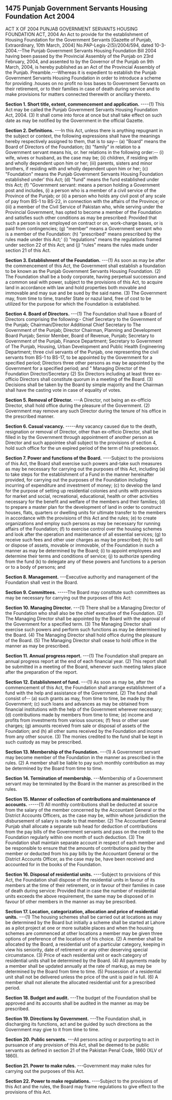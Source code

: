 ## 1475 Punjab Government Servants Housing Foundation Act 2004
 
ACT X OF 2004
PUNJAB GOVERNMENT SERVANTS HOUSING FOUNDATION ACT, 2004
An Act to provide for the establishment of Housing Foundation
for the Government Servants
[Gazette of Punjab, Extraordinary, 10th March, 2004]
No.PAP-Legis-2(5)/2004/594, dated 10-3-2004.--The Punjab Government Servants Housing Foundation Bill 2004 having been passed by the Provincial Assembly of the Punjab on 23rd February, 2004, and assented to by the Governor of the Punjab on 9th March, 2004, is hereby published as an Act of the Provincial Assembly of the Punjab.
Preamble.---Whereas it is expedient to establish the Punjab Government Servants Housing Foundation in order to introduce a scheme for providing .houses on no profit no loss bases to Government Servants on their retirement, or to their families in case of death during service and to make provisions for matters connected therewith or ancillary thereto.

**Section 1. Short title, extent, commencement and application.**
----(1) This Act may be called the Punjab Government Servants Housing Foundation Act, 2004.
   (3) It shall come into force at once but shall take effect on such date as may be notified by the Government in the official Gazette.

 

**Section 2. Definitions.**
---In this Act, unless there is anything repugnant in the subject or context, the following expressions shall have the meanings hereby respectively assigned to them, that is to say--
   (a) "Board" means the Board of Directors of the Foundation;
   (b) "family" in relation to a Government servant means his, or. her relations in the following order:--
   (i) wife, wives or husband, as the case may be;
   (ii) children, if residing with and wholly dependent upon him or her;
   (iii) parents, sisters and minor brothers, if residing with and wholly dependent upon him or her;
   (c) "Foundation" means the Punjab Government Servants Housing Foundation established under' this Act;
   (d) "fund" means the fund established under this Act;
   (f) "Government servant: means a person holding a Government post and includes,
   (i) a person who is a member of a civil service of the Province of the Punjab; or
   (ii) a person who holds any civil post of any scale of pay from BS-1 to BS-22, in connection with the affairs of the Province; or
   (iii) a member of the Civil Service of Pakistan who, while serving under the Provincial Government, has opted to become a member of the Foundation and satisfies such other conditions as may be prescribed:
   Provided that such a person is not employed on contract or on, work-charge bases, or is paid from contingencies;
   (g) "member" means a Government servant who is a member of the Foundation:
   (h) "prescribed" means prescribed by the rules made under this Act;'
   (i) "regulations" means the regulations framed under section 22 of this Act; and
   (j) "rules" means the rules made under section 21 of this Act.

 
**Section 3. Establishment of the Foundation.**
---(1) As soon as may be after the commencement of this Act, the Government shall establish a foundation to be known as the Punjab Government Servants Housing Foundation.
   (2) The Foundation shall be a body corporate, having perpetual succession and a common seal with power, subject to the provisions of this Act, to acquire land in accordance with law and hold properties both movable and immovable and may sue and be sued by the said name.
   (3) The Government may, from time to time, transfer State or nazul land, free of cost to be utilized for the purpose for which the Foundation is established.

 
**Section 4. Board of Directors.**
---(1) The Foundation shall have a Board of Directors comprising the following:-
   Chief Secretary to the Government of the Punjab;
   Chairman/Director
   Additional Chief Secretary to The Government of the Punjab;
   Director
   Chairman, Planning and Development Board Punjab;
   Senior Member, Board of Revenue, Punjab;
   Secretary to Government of the Punjab, Finance Department;
   Secretary to Government of The Punjab, Housing, Urban Development and Public Health Engineering Department;
   three civil servants of the Punjab, one representing the civil servants from BS-1 to BS-17, to be appointed by the Government for a specified period;
   Directors
   three other persons as may be appointed by the Government for a specified period; and
   " Managing Director of the Foundation
   Director/Secretary
   (2) Six Directors including at least three ex-officio Directors shall constitute quorum in a meeting of the Board.
   (3) Decisions shall be taken by the Board by simple majority and the Chairman shall have the casting vote in case of equality of votes.

 
**Section 5. Removal of Director.**
---A Director, not being an ex-officio Director, shall hold office during the pleasure of the Government.
   (2) Government may remove any such Director during the tenure of his office in the prescribed manner.

 
**Section 6. Casual vacancy.**
-----Any vacancy caused due to the death, resignation or removal of Director, other than ex-officio Director, shall be filled in by the Government through appointment of another person as Director and such appointee shall subject to the provisions of section 4, hold such office for the un expired period of the term of his predecessor.

 
**Section 7. Power and functions of the Board.**
----Subject to the provisions of this Act, the Board shall exercise such powers and-take such measures as may be necessary for carrying out the purposes of this Act, including
   (a) to take steps for the establishment of a Fund in the manner hereinafter provided, for carrying out the purposes of the Foundation including incurring of expenditure and investment of money;
   (c) to develop the land for the purpose of setting up residential colonies and units with provisions for market and social, recreational, educational, health or other activities necessary for the benefit and welfare of the members and their families;
   (d) to prepare a master plan for the development of land in order to construct houses, flats, quarters or dwelling units for ultimate transfer to the members in accordance with the provisions of this Act and the rules;
   (e) to create organizations and employ such persons as may be necessary for running affairs of the Foundation;
   (f) to exercise control over the housing schemes and look after the operation and maintenance of all essential services;
   (g) to receive such fees and other user charges as may be prescribed;
   (h) to sell or dispose of assets, movable or immovable, of the Foundation in such a manner as may be determined by the Board;
   (i) to appoint employees and determine their terms and conditions of service;
   (j) to authorize spending from the fund
   (k) to delegate any of these powers and functions to a person or to a body of persons; and

 
**Section 8. Management.**
---Executive authority and management of the Foundation shall vest in the Board.

 
**Section 9. Committees.**
-----The Board may constitute such committees as may be necessary for carrying out the purposes of this Act:

 
**Section 10. Managing Director.**
---(1) There shall be a Managing Director of the Foundation who shall also be the chief executive of the Foundation.
    (2) The Managing Director shall be appointed by the Board with the approval of the Government for a specified term.
    (3) The Managing Director shall exercise such powers and perform such functions as may be determined by the Board.
    (4) The Managing Director shall hold office during the pleasure of the Board.
    (5) The Managing Director shall cease to hold office in the manner as may be prescribed.

 
**Section 11. Annual progress report.**
---(1) The Foundation shall prepare an annual progress report at the end of each financial year.
    (2) This report shall be submitted in a meeting of the Board, whenever such meeting takes place after the preparation of the report.

 
**Section 12. Establishment of fund.**
---(1) As soon as may be, after the commencement of this Act, the Foundation shall arrange establishment of a fund with the help and assistance of the Government.
    (2) The fund shall consist of--
    (a) such grants as may, from time to time, be made by the Government;
    (c) such loans and advances as may be obtained from financial institutions with the help of the Government wherever necessary;
    (d) contributions made by members from time to time;
    (e) income and profits from investments from various sources;
    (f) fess or other user charges;
    (g) amounts received from sale or disposal of assets of the Foundation; and
    (h) all other sums received by the Foundation and income from any other source.
    (3) The monies credited to the fund shall be kept in such custody as may be prescribed.

 
**Section 13. Membership of the Foundation.**
---(1) A Government servant may become member of the Foundation in the manner as prescribed in the rules.
    (2) A member shall be liable to pay such monthly contribution as may be determined by the Board from time to time.

 
**Section 14. Termination of membership.**
---Membership of a Government servant may be terminated by the Board in the manner as prescribed in the rules.

 
**Section 15. Manner of collection of contributions and maintenance of accounts.**
-----(1) All monthly contributions shall be deducted at source from the salary of the member concerned by the Accountant General or the District Accounts Officers, as the case may be, within whose jurisdiction the disbursement of salary is made to that member.
    (2) The Accountant General Punjab shall allocate a separate sub head for deduction of contributions from the pay bills of the Government servants and pass on the credit to the Foundation regularly within one month of such deduction.
    (3) The Foundation shall maintain separate account in respect of each member and be responsible to ensure that the amounts of contributions paid by the member or deducted from his pay bills by the Accountant General or the District Accounts Officer, as the case may be, have been received and accounted for in the books of the Foundation.

 
**Section 16. Disposal of residential units.**
----Subject to provisions of this Act, the Foundation shall dispose of the residential units in favour of its members at the time of their retirement, or in favour of their families in case of death during service:
    Provided that in case the number of residential units exceeds the above requirement, the same may be disposed of in favour bf other members in the manner as may be prescribed.

 
**Section 17. Location, categorization, allocation and price of residential units.**
---(1) The housing schemes shall be carried out at locations as may be determined by the Board but initially a scheme shall be started at Lahore as a pilot project at one or more suitable places and when the housing schemes are commenced at other locations a member may be given three options of preference of the locations of his choice.
    (2) A member shall be allocated by the Board, a residential unit of a particular category, keeping in view his seniority, date of retirement or any other deserving special circumstance.
    (3) Price of each residential unit or each category of residential units shall be determined by the Board.
    (4) All payments made by a member shall be updated annually at the rate of markup, as may be determined by the Board from time to time.
    (5) Possession of a residential unit shall not be delivered unless the price of the unit is paid in full.
    (6) A member shall not alienate the allocated residential unit for a prescribed period.

 
**Section 18. Budget and audit.**
---The budget of the Foundation shall be approved and its accounts shall be audited in the manner as may be prescribed.

 
**Section 19. Directions by Government.**
---The Foundation shall, in discharging its functions, act and be guided by such directions as the Government may give to it from time to time.

 
**Section 20. Public servants.**
---All persons acting or purporting to act in pursuance of any provision of this Act, shall be deemed to be public servants as defined in section 21 of the Pakistan Penal Code, 1860 (XLV of 1860).

 
**Section 21. Power to make rules.**
---Government may make rules for carrying out the purposes of this Act.

 
**Section 22. Power to make regulations.**
----Subject to the provisions of this Act and the rules, the Board may frame regulations to give effect to the provisions of this Act.

